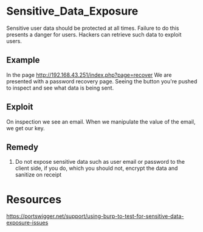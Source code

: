 # Sensitive_Data_Exposure
Sensitive user data should be protected at all times. Failure to do this presents a danger for users. Hackers can retrieve such data to exploit users.

## Example
In the page http://192.168.43.251/index.php?page=recover We are presented with a password recovery page. Seeing the button you're pushed to inspect and see what data is being sent.

## Exploit
On inspection we see an email. When we manipulate the value of the email, we get our key.

## Remedy
1. Do not expose sensitive data such as user email or password to the client side, if you do, which you should not, encrypt the  data and sanitize on receipt

# Resources
https://portswigger.net/support/using-burp-to-test-for-sensitive-data-exposure-issues